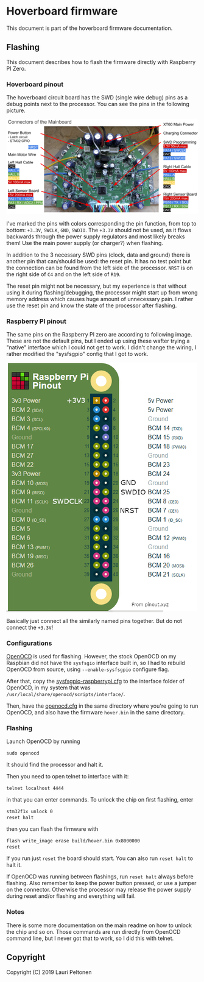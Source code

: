 # Hoverboard firmware
This document is part of the hoverboard firmware documentation.

## Flashing
This document describes how to flash the firmware directly with Raspberry PI Zero.

### Hoverboard pinout
The hoverboard circuit board has the SWD (single wire debug) pins as a debug points 
next to the processor. You can see the pins in the following picture.

![Hoverboard pinout](./pinout.png)

I've marked the pins with colors corresponding the pin function, from top to bottom: 
`+3.3V`, `SWCLK`, `GND`, `SWDIO`. The `+3.3V` should not be used, as it flows backwards 
through the power supply regulators and most likely breaks them! Use the main power supply 
(or charger?) when flashing.

In addition to the 3 necessary SWD pins (clock, data and ground) there is another pin that 
can/should be used: the reset pin. It has no test point but the connection can be found 
from the left side of the processor. `NRST` is on the right side of `C4` and on the left 
side of `R19`.

The reset pin might not be necessary, but my experience is that without using it during 
flashing/debugging, the processor might start up from wrong memory address which causes 
huge amount of unnecessary pain. I rather use the reset pin and know the state of the 
processor after flashing.

### Raspberry PI pinout
The same pins on the Raspberry PI zero are according to following image. These are not 
the default pins, but I ended up using these wafter trying a "native" interface which I 
could not get to work. I didn't change the wiring, I rather modified the "sysfsgpio" config 
that I got to work.

![Raspberry PI debug pinout](./Raspberry_pi_zero_pinout_SWD.PNG)

Basically just connect all the similarly named pins together. But do not connect the `+3.3V`!

### Configurations
[OpenOCD](http://openocd.org) is used for flashing. However, the stock OpenOCD on my Raspbian 
did not have the `sysfsgio` interface built in, so I had to rebuild OpenOCD from source, using 
`--enable-sysfsgpio` configure flag.

After that, copy the [sysfsgpio-raspberrypi.cfg](../OpenOCD/sysfsgpio-raspberrypi.cfg) to 
the interface folder of OpenOCD, in my system that was `/usr/local/share/openocd/scripts/interface/`.

Then, have the [openocd.cfg](../OpenOCD/openocd.cfg) in the same directory where you're going 
to run OpenOCD, and also have the firmware `hover.bin` in the same directory.

### Flashing
Launch OpenOCD by running
```
sudo openocd
```

It should find the processor and halt it.

Then you need to open telnet to interface with it:
```
telnet localhost 4444
```

in that you can enter commands. To unlock the chip on first flashing, enter
```
stm32f1x unlock 0
reset halt
```

then you can flash the firmware with
```
flash write_image erase build/hover.bin 0x8000000
reset
```
If you run just `reset` the board should start. You can also run `reset halt` to halt it.

If OpenOCD was running between flashings, run `reset halt` always before flashing. Also remember 
to keep the power button pressed, or use a jumper on the connector. Otherwise the processor may 
release the power supply during reset and/or flashing and everything will fail.

### Notes
There is some more documentation on the main readme on how to unlock the chip and so on. Those 
commands are run directly from OpenOCD command line, but I never got that to work, so I did 
this with telnet.

## Copyright
Copyright (C) 2019 Lauri Peltonen
